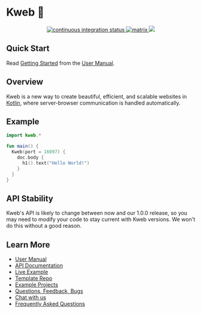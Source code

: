 # Kweb 🦆

<div align="center">
  <!-- Github Actions -->
  <a href="https://github.com/kwebio/kweb-core/actions/workflows/build.yml">
    <img src="https://img.shields.io/github/workflow/status/kwebio/kweb-core/build?label=CI&style=flat-square" alt="continuous integration status" />
  </a>
  <a href="https://matrix.to/#/#kweb:matrix.org">
    <img src="https://img.shields.io/matrix/kweb:matrix.org?label=matrix&logo=matrix&style=flat-square" alt="matrix" />
  </a>
  <a href="https://jitpack.io/#kwebio/kweb-core">
    <img src="https://jitpack.io/v/kwebio/kweb-core.svg?style=flat-square&label=gradle" />
  </a>
</div>

## Quick Start

Read [Getting Started](http://docs.kweb.io/en/latest/gettingstarted.html) from the [User Manual](http://docs.kweb.io/).

## Overview

Kweb is a new way to create beautiful, efficient, and scalable websites in [Kotlin](https://kotlinlang.org/), where server-browser communication is handled automatically.

## Example

```kotlin
import kweb.*

fun main() {
  Kweb(port = 16097) {
    doc.body {
      h1().text("Hello World!")
    }
  }
}
```

## API Stability

Kweb's API is likely to change between now and our 1.0.0 release, so you may need to modify your code to stay current with Kweb versions. We won't do this without a good reason.

## Learn More

* [User Manual](http://docs.kweb.io/)
* [API Documentation](https://dokka.kweb.io/index.html)
* [Live Example](http://demo.kweb.io:7659/)
* [Template Repo](https://github.com/kwebio/kweb-template)
* [Example Projects](https://github.com/kwebio/kweb-demos)
* [Questions, Feedback, Bugs](https://github.com/kwebio/kweb-core/issues)
* [Chat with us](https://gitter.im/kwebio/Lobby)
* [Frequently Asked Questions](http://docs.kweb.io/en/latest/faq.html)
